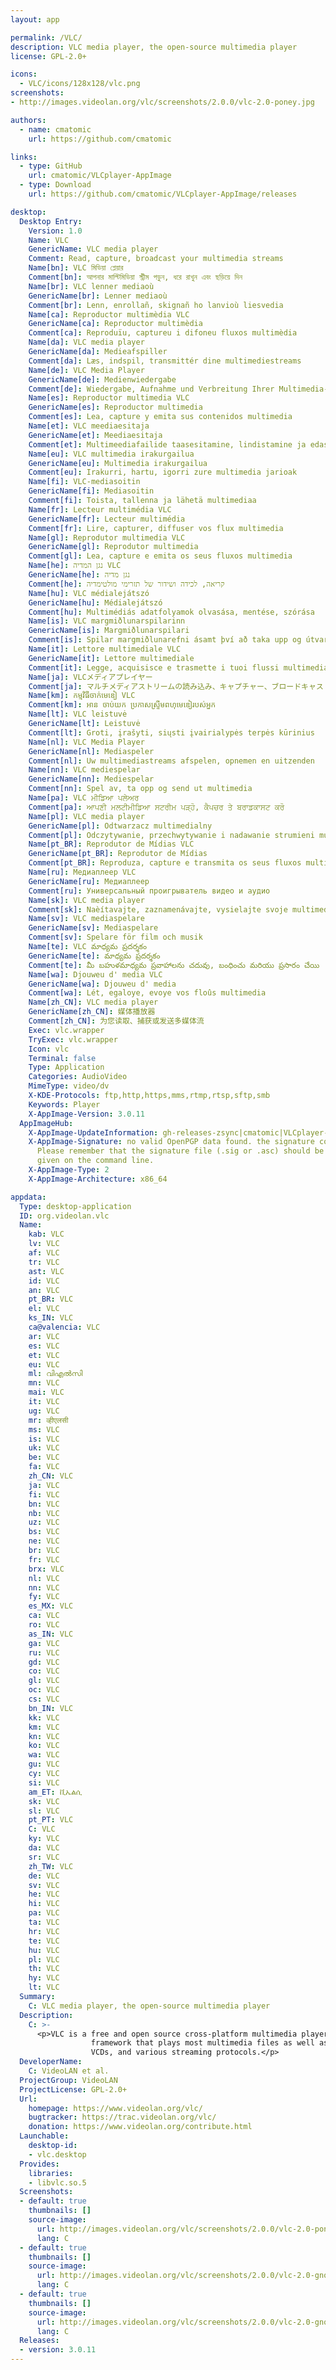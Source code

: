 ```yaml
---
layout: app

permalink: /VLC/
description: VLC media player, the open-source multimedia player
license: GPL-2.0+

icons:
  - VLC/icons/128x128/vlc.png
screenshots:
- http://images.videolan.org/vlc/screenshots/2.0.0/vlc-2.0-poney.jpg

authors:
  - name: cmatomic
    url: https://github.com/cmatomic

links:
  - type: GitHub
    url: cmatomic/VLCplayer-AppImage
  - type: Download
    url: https://github.com/cmatomic/VLCplayer-AppImage/releases

desktop:
  Desktop Entry:
    Version: 1.0
    Name: VLC
    GenericName: VLC media player
    Comment: Read, capture, broadcast your multimedia streams
    Name[bn]: VLC মিডিয়া প্লেয়ার
    Comment[bn]: আপনার মাল্টিমিডিয়া স্ট্রীম পড়ুন, ধরে রাখুন এবং ছড়িয়ে দিন
    Name[br]: VLC lenner mediaoù
    GenericName[br]: Lenner mediaoù
    Comment[br]: Lenn, enrollañ, skignañ ho lanvioù liesvedia
    Name[ca]: Reproductor multimèdia VLC
    GenericName[ca]: Reproductor multimèdia
    Comment[ca]: Reproduïu, captureu i difoneu fluxos multimèdia
    Name[da]: VLC media player
    GenericName[da]: Medieafspiller
    Comment[da]: Læs, indspil, transmittér dine multimediestreams
    Name[de]: VLC Media Player
    GenericName[de]: Medienwiedergabe
    Comment[de]: Wiedergabe, Aufnahme und Verbreitung Ihrer Multimedia-Streams
    Name[es]: Reproductor multimedia VLC
    GenericName[es]: Reproductor multimedia
    Comment[es]: Lea, capture y emita sus contenidos multimedia
    Name[et]: VLC meediaesitaja
    GenericName[et]: Meediaesitaja
    Comment[et]: Multimeediafailide taasesitamine, lindistamine ja edastamine
    Name[eu]: VLC multimedia irakurgailua
    GenericName[eu]: Multimedia irakurgailua
    Comment[eu]: Irakurri, hartu, igorri zure multimedia jarioak
    Name[fi]: VLC-mediasoitin
    GenericName[fi]: Mediasoitin
    Comment[fi]: Toista, tallenna ja lähetä multimediaa
    Name[fr]: Lecteur multimédia VLC
    GenericName[fr]: Lecteur multimédia
    Comment[fr]: Lire, capturer, diffuser vos flux multimedia
    Name[gl]: Reprodutor multimedia VLC
    GenericName[gl]: Reprodutor multimedia
    Comment[gl]: Lea, capture e emita os seus fluxos multimedia
    Name[he]: נגן המדיה VLC
    GenericName[he]: נגן מדיה
    Comment[he]: קריאה, לכידה ושידור של תזרימי מולטימדיה
    Name[hu]: VLC médialejátszó
    GenericName[hu]: Médialejátszó
    Comment[hu]: Multimédiás adatfolyamok olvasása, mentése, szórása
    Name[is]: VLC margmiðlunarspilarinn
    GenericName[is]: Margmiðlunarspilari
    Comment[is]: Spilar margmiðlunarefni ásamt því að taka upp og útvarpa straumum
    Name[it]: Lettore multimediale VLC
    GenericName[it]: Lettore multimediale
    Comment[it]: Legge, acquisisce e trasmette i tuoi flussi multimediali
    Name[ja]: VLCメディアプレイヤー
    Comment[ja]: マルチメディアストリームの読み込み、キャプチャー、ブロードキャスト
    Name[km]: កម្មវិធី​ចាក់​មេឌៀ VLC
    Comment[km]: អាន ចាប់យក ប្រកាស​ស្ទ្រីម​ពហុមេឌៀ​របស់​អ្នក
    Name[lt]: VLC leistuvė
    GenericName[lt]: Leistuvė
    Comment[lt]: Groti, įrašyti, siųsti įvairialypės terpės kūrinius
    Name[nl]: VLC Media Player
    GenericName[nl]: Mediaspeler
    Comment[nl]: Uw multimediastreams afspelen, opnemen en uitzenden
    Name[nn]: VLC mediespelar
    GenericName[nn]: Mediespelar
    Comment[nn]: Spel av, ta opp og send ut multimedia
    Name[pa]: VLC ਮੀਡਿਆ ਪਲੇਅਰ
    Comment[pa]: ਆਪਣੀ ਮਲਟੀਮੀਡਿਆ ਸਟਰੀਮ ਪੜ੍ਹੋ, ਕੈਪਚਰ ਤੇ ਬਰਾਡਕਾਸਟ ਕਰੋ
    Name[pl]: VLC media player
    GenericName[pl]: Odtwarzacz multimedialny
    Comment[pl]: Odczytywanie, przechwytywanie i nadawanie strumieni multimedialnych
    Name[pt_BR]: Reprodutor de Mídias VLC
    GenericName[pt_BR]: Reprodutor de Mídias
    Comment[pt_BR]: Reproduza, capture e transmita os seus fluxos multimídia
    Name[ru]: Медиаплеер VLC
    GenericName[ru]: Медиаплеер
    Comment[ru]: Универсальный проигрыватель видео и аудио
    Name[sk]: VLC media player
    Comment[sk]: Naèítavajte, zaznamenávajte, vysielajte svoje multimediálne streamy
    Name[sv]: VLC mediaspelare
    GenericName[sv]: Mediaspelare
    Comment[sv]: Spelare för film och musik
    Name[te]: VLC మాధ్యమ ప్రదర్శకం
    GenericName[te]: మాధ్యమ ప్రదర్శకం
    Comment[te]: మీ బహుళమాధ్యమ ప్రవాహాలను చదువు, బంధించు మరియు ప్రసారం చేయి
    Name[wa]: Djouweu d' media VLC
    GenericName[wa]: Djouweu d' media
    Comment[wa]: Lét, egaloye, evoye vos floûs multimedia
    Name[zh_CN]: VLC media player
    GenericName[zh_CN]: 媒体播放器
    Comment[zh_CN]: 为您读取、捕获或发送多媒体流
    Exec: vlc.wrapper
    TryExec: vlc.wrapper
    Icon: vlc
    Terminal: false
    Type: Application
    Categories: AudioVideo
    MimeType: video/dv
    X-KDE-Protocols: ftp,http,https,mms,rtmp,rtsp,sftp,smb
    Keywords: Player
    X-AppImage-Version: 3.0.11
  AppImageHub:
    X-AppImage-UpdateInformation: gh-releases-zsync|cmatomic|VLCplayer-AppImage|stable|VLC_media_player.*3.0.11*-x86_64.AppImage.zsync
    X-AppImage-Signature: no valid OpenPGP data found. the signature could not be verified.
      Please remember that the signature file (.sig or .asc) should be the first file
      given on the command line.
    X-AppImage-Type: 2
    X-AppImage-Architecture: x86_64

appdata:
  Type: desktop-application
  ID: org.videolan.vlc
  Name:
    kab: VLC
    lv: VLC
    af: VLC
    tr: VLC
    ast: VLC
    id: VLC
    an: VLC
    pt_BR: VLC
    el: VLC
    ks_IN: VLC
    ca@valencia: VLC
    ar: VLC
    es: VLC
    et: VLC
    eu: VLC
    ml: വിഎല്‍സി
    mn: VLC
    mai: VLC
    it: VLC
    ug: VLC
    mr: व्हीएलसी
    ms: VLC
    is: VLC
    uk: VLC
    be: VLC
    fa: VLC
    zh_CN: VLC
    ja: VLC
    fi: VLC
    bn: VLC
    nb: VLC
    uz: VLC
    bs: VLC
    ne: VLC
    br: VLC
    fr: VLC
    brx: VLC
    nl: VLC
    nn: VLC
    fy: VLC
    es_MX: VLC
    ca: VLC
    ro: VLC
    as_IN: VLC
    ga: VLC
    ru: VLC
    gd: VLC
    co: VLC
    gl: VLC
    oc: VLC
    cs: VLC
    bn_IN: VLC
    kk: VLC
    km: VLC
    kn: VLC
    ko: VLC
    wa: VLC
    gu: VLC
    cy: VLC
    si: VLC
    am_ET: ቪኤልሲ
    sk: VLC
    sl: VLC
    pt_PT: VLC
    C: VLC
    ky: VLC
    da: VLC
    sr: VLC
    zh_TW: VLC
    de: VLC
    sv: VLC
    he: VLC
    hi: VLC
    pa: VLC
    ta: VLC
    hr: VLC
    te: VLC
    hu: VLC
    pl: VLC
    th: VLC
    hy: VLC
    lt: VLC
  Summary:
    C: VLC media player, the open-source multimedia player
  Description:
    C: >-
      <p>VLC is a free and open source cross-platform multimedia player and
                  framework that plays most multimedia files as well as DVDs, Audio CDs,
                  VCDs, and various streaming protocols.</p>
  DeveloperName:
    C: VideoLAN et al.
  ProjectGroup: VideoLAN
  ProjectLicense: GPL-2.0+
  Url:
    homepage: https://www.videolan.org/vlc/
    bugtracker: https://trac.videolan.org/vlc/
    donation: https://www.videolan.org/contribute.html
  Launchable:
    desktop-id:
    - vlc.desktop
  Provides:
    libraries:
    - libvlc.so.5
  Screenshots:
  - default: true
    thumbnails: []
    source-image:
      url: http://images.videolan.org/vlc/screenshots/2.0.0/vlc-2.0-poney.jpg
      lang: C
  - default: true
    thumbnails: []
    source-image:
      url: http://images.videolan.org/vlc/screenshots/2.0.0/vlc-2.0-gnome3-open.jpg
      lang: C
  - default: true
    thumbnails: []
    source-image:
      url: http://images.videolan.org/vlc/screenshots/2.0.0/vlc-2.0-gnome3-debian.jpg
      lang: C
  Releases:
  - version: 3.0.11
---
```

